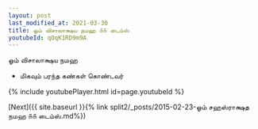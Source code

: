 ```yaml
---
layout: post
last_modified_at: 2021-03-30
title: ஓம் விசாலாக்ஷய நமஹ ௧௧ டைம்ஸ்
youtubeId: qOqK1RD9m9A
---
```

 
 
 ஓம் விசாலாக்ஷய நமஹ  
 
 -  மிகவும் பரந்த கண்கள் கொண்டவர் 
 
  
 
  
 
 
 
 
 
 


{% include youtubePlayer.html id=page.youtubeId %}
 
[Next]({{ site.baseurl }}{% link  split2/_posts/2015-02-23-ஓம் சஹஸ்ராக்ஷத நமஹ ௧௧ டைம்ஸ்.md%})
 
